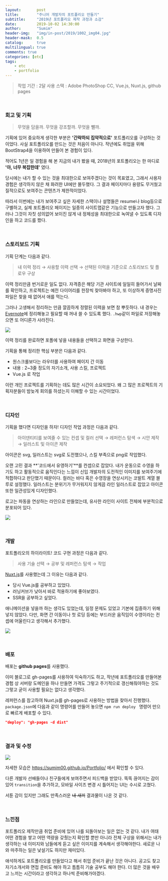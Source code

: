 ```yaml
---
layout:       post
title:        "주니어 개발자의 포트폴리오 만들기"
subtitle:     "2019년 포트폴리오 제작 과정과 소감"
date:         2019-10-02 14:30:00
author:       "Sumim"
header-img:   "img/in-post/2019/1002_img04.jpg"
header-mask:  0.5
catalog:      true
multilingual: true
comments: true
categories: [etc]
tags:
    - etc
	- portfolio
---
```




> 작업 기간 : 2달
> 사용 스택 : Adobe PhotoShop CC, Vue.js, Nuxt.js, github pages



<br/>

### 회고 및 기획

> 무엇을 담을까. 무엇을 강조할까. 무엇을 뺄까.

기획에 있어 중요하게 생각한 부분은 **'간략하되 집약적으로'** 포트폴리오를 구성하는 것이었다. 사실 포트폴리오를 만드는 것은 처음이 아니다. 작년에도 취업을 위해 BootStrap4을 이용하여 만들어 본 경험이 있다.

적어도 1년은 일 경험을 해 본 지금의 내가 봤을 때, 2018년의 포트폴리오는 한 마디로 **'아, 너무 복잡한데'** 였다. 

당시에는 내가 할 수 있는 것을 최대한으로 보여주겠다는 것이 목표였고, 그래서 사용자 경험은 생각하지 않은 채 화려한 UI에만 몰두했다. 그 결과 페이지마다 용량도 무거웠고 질적으로도 보여주는 콘텐츠가 제한적이었다.

따라서 이번에는 내가 보여주고 싶은 자세한 스택이나 설명들은 resume나 blog등으로 구별하고, 실제 포트폴리오 페이지는 일종의 사이트맵같은 기능으로 만들고자 했다. 그러나 그것이 자칫 성의없어 보이진 않게 내 정체성을 최대한으로 녹여낼 수 있도록 디자인을 하고 코드를 짰다.



<br/>

### 스토리보드 기획

기획 단계는 다음과 같다.

>  내 이력 정리  → 사용할 이력 선택 → 선택된 이력을 기준으로 스토리보드 및 플로우 구상

이력 정리만큼 번거로운 일도 없다. 자격증은 해당 기관 사이트에 일일히 들어가서 날짜를 확인하고, 프로젝트는 예전 다이어리를 한장씩 찾아봐야 하고, 또 이상하게 증명사진 파일은 찾을 때 없어서 애를 먹는다.

그러나 고생해서 정리하는 만큼 깔끔하게 정렬된 이력을 보면 참 뿌듯하다. 내 경우는 [Evernote](<https://evernote.com/intl/ko>)에 정리해놓고 필요할 때 꺼내 쓸 수 있도록 했다. `.hwp`같이 파일로 저장해놓으면 또 어디론가 사라진다.

![](https://sumim00.github.io/img/in-post/2019/1002_img01.jpg)

이력 정리를 완료하면 포폴에 넣을 내용들을 선택하고 화면을 구상한다.

기획을 통해 정리한 핵심 부분은 다음과 같다.

- 원스크롤보다는 라우터를 사용하여 페이지 간 이동
- 내용 : 2~3줄 정도의 자기소개, 사용 스킬, 프로젝트
- Vue.js 로 작업

이런 개인 프로젝트를 기획하는 데도 많은 시간이 소요되었다. 왜 그 많은 프로젝트의 기획자분들이 밤늦게 회의를 하셨는지 이해할 수 있는 시간이었다. 



<br/>

### 디자인

기획을 했다면 디자인을 하자! 디자인 작업 과정은 다음과 같다.

>  아이덴티티를 보여줄 수 있는 컨셉 및 컬러 선택 → 레퍼런스 탐색 → 시안 제작 → 일러스트 및 아이콘 제작

아이콘은 svg, 일러스트는 svg로 도전했으나, 스킬 부족으로 png로 작업했다. 

오랜 고민 결과 **'코드에서 유영하기'**를 컨셉으로 잡았다. 내가 운동으로 수영을 하기도 하고 활동적으로 움직인다는 느낌이 신입 개발자의  도전적인 이미지를 보여주기에 적합하다고 판단했기 때문이다. 컬러는 바다 혹은 수영장을 연상시키는 코발트 계열 블루로 설정했다. 일러스트는 분위기가 무거워지지 않게끔 라인 일러스트로 잡았고 아이콘 또한 일관성있게 디자인했다. 

로고는 파동을 연상하는 라인으로 만들었는데, 유사한 라인이 사이트 전체에 부분적으로 분포되어 있다. 

![](https://sumim00.github.io/img/in-post/2019/1002_img02.jpg)



<br/>

### 개발

포트폴리오의 하이라이트! 코드 구현 과정은 다음과 같다.

>  사용 기술 선택 → 공부 및 레퍼런스 탐색 → 작업

[Nuxt.js](<https://ko.nuxtjs.org/>)를 사용했는데 그 이유는 다음과 같다. 

- 당시 Vue.js를 공부하고 있었다.
- 러닝커브가 낮아서 바로 적용하기에 좋아보였다.
- SSR을 공부하고 싶었다.

애니메이션을 넣을까 하는 생각도 있었는데, 일정 문제도 있었고 기본에 집중하기 위해 넣지 않았다. 다만, 화면 간 이동이나 첫 로딩 등에는 부드러운 움직임이 수영이라는 컨셉에 어울린다고 생각해서 추가했다.

![](https://sumim00.github.io/img/in-post/2019/1002_img03.jpg)



<br/>

### 배포

배포는 **github pages**를 사용했다. 

이미 블로그로 gh-pages를 사용하여 익숙하기도 하고, 작년에 포트폴리오를 만들어본 경험 상 서버랑 도메인을 하나 만들면 가격도 그렇고 주기적으로 갱신해줘야하는 것도 그렇고 굳이 사용할 필요는 없다고 생각했다.

레퍼런스를 참고하여 Nuxt.js를 gh-pages로 사용하는 방법을 찾아서 진행했다. `package.json`에 다음과 같이 명령어를 만들어 놓으면 `npm run deploy `  명령어 만으로 빠르게 배포할 수 있다.

```json
"deploy": "gh-pages -d dist"
```



<br/>

### 결과 및 수정

![](https://sumim00.github.io/img/in-post/2019/1002_img04.jpg)

자세한 모습은 <https://sumim00.github.io/Portfolio/> 에서 확인할 수 있다.

다른 개발자 선배들이나 친구들에게 보여주면서 피드백을 받았다. 뚝뚝 끊어지는 감이 있어 `transition`을 추가하고, 모바일 사이즈 변경 시 틀어지는 UI는 수시로 고쳤다. 

서툰 감이 있지만 그래도 만족스러운 ~~내 새끼~~ 결과물이 나온 것 같다. 



<br/>

### 느낀점

포트폴리오 제작만큼 취업 준비에 있어 나를 되돌아보는 일은 없는 것 같다. 내가 여태 어떤 경험을 쌓고 어떤 역량을 갖췄는지 확인할 뿐만 아니라 전체 구상을 위해서는 내가 생각하는 내 이미지와 남들에게 듣고 싶은 이미지를 계속해서 생각해야한다. 새로운 나와 마주하는 일은 낯설기도 하지만 재미있다.

애석하게도 포트폴리오를 만들었다고 해서 취업 준비가 끝난 것은 아니다. 공고도 찾고 자기소개서와 면접 준비도 해야 하고 틈틈히 기술 공부도 해야 한다. 더 많은 것을 배우고 느끼는 시간이라고 생각하고 하나씩 준비해가야겠다.